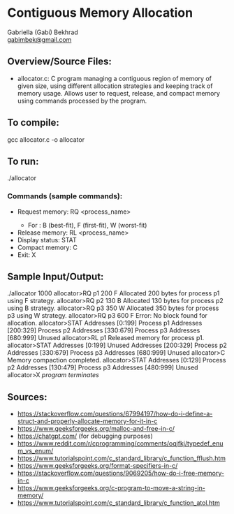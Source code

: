 # Contiguous Memory Allocation

Gabriella (Gabi) Bekhrad  
gabimbek@gmail.com

## Overview/Source Files:
- allocator.c: C program managing a contiguous region of memory of given size, using different allocation strategies and keeping track of memory usage. Allows user to request, release, and compact memory using commands processed by the program.

## To compile:
gcc allocator.c -o allocator

## To run:
./allocator <initial amount of memory to allocate>

### Commands (sample commands):
- Request memory: RQ <process_name> <size> <strategy>
    - For <strategy>: B (best-fit), F (first-fit), W (worst-fit)
- Release memory: RL <process_name>
- Display status: STAT
- Compact memory: C
- Exit: X

## Sample Input/Output: 
./allocator 1000
allocator>RQ p1 200 F
Allocated 200 bytes for process p1 using F strategy.
allocator>RQ p2 130 B
Allocated 130 bytes for process p2 using B strategy.
allocator>RQ p3 350 W
Allocated 350 bytes for process p3 using W strategy.
allocator>RQ p3 600 F
Error: No block found for allocation.
allocator>STAT
Addresses [0:199] Process p1
Addresses [200:329] Process p2
Addresses [330:679] Process p3
Addresses [680:999] Unused
allocator>RL p1
Released memory for process p1.
allocator>STAT
Addresses [0:199] Unused
Addresses [200:329] Process p2
Addresses [330:679] Process p3
Addresses [680:999] Unused
allocator>C
Memory compaction completed.
allocator>STAT
Addresses [0:129] Process p2
Addresses [130:479] Process p3
Addresses [480:999] Unused
allocator>X
*program terminates*

## Sources:
- https://stackoverflow.com/questions/67994197/how-do-i-define-a-struct-and-properly-allocate-memory-for-it-in-c
- https://www.geeksforgeeks.org/malloc-and-free-in-c/
- https://chatgpt.com/ (for debugging purposes)
- https://www.reddit.com/r/cprogramming/comments/oqjfkj/typedef_enum_vs_enum/
- https://www.tutorialspoint.com/c_standard_library/c_function_fflush.htm
- https://www.geeksforgeeks.org/format-specifiers-in-c/
- https://stackoverflow.com/questions/9069205/how-do-i-free-memory-in-c
- https://www.geeksforgeeks.org/c-program-to-move-a-string-in-memory/
- https://www.tutorialspoint.com/c_standard_library/c_function_atol.htm
